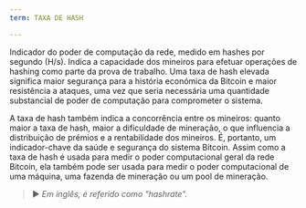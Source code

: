 ```yaml
---
term: TAXA DE HASH

---
```

Indicador do poder de computação da rede, medido em hashes por segundo (H/s). Indica a capacidade dos mineiros para efetuar operações de hashing como parte da prova de trabalho. Uma taxa de hash elevada significa maior segurança para a história económica da Bitcoin e maior resistência a ataques, uma vez que seria necessária uma quantidade substancial de poder de computação para comprometer o sistema.

A taxa de hash também indica a concorrência entre os mineiros: quanto maior a taxa de hash, maior a dificuldade de mineração, o que influencia a distribuição de prémios e a rentabilidade dos mineiros. É, portanto, um indicador-chave da saúde e segurança do sistema Bitcoin. Assim como a taxa de hash é usada para medir o poder computacional geral da rede Bitcoin, ela também pode ser usada para medir o poder computacional de uma máquina, uma fazenda de mineração ou um pool de mineração.

> ► *Em inglês, é referido como "hashrate".*